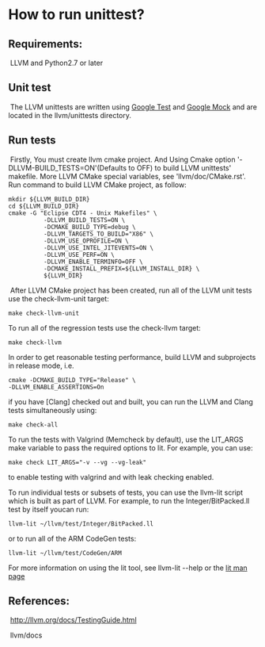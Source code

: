 # How to run unittest?

## Requirements:

​	LLVM and Python2.7 or later

## Unit test

​	The LLVM unittests are written using [Google Test](https://github.com/google/googletest/blob/master/googletest/docs/primer.md) and [Google Mock](https://github.com/google/googletest/blob/master/googlemock/docs/ForDummies.md) and are located in the llvm/unittests directory.

## Run tests

​	Firstly, You must create llvm cmake project. And Using Cmake option '-DLLVM-BUILD_TESTS=ON'(Defaults to OFF) to build LLVM unittests' makefile. More LLVM CMake special variables, see 'llvm/doc/CMake.rst'.
​	Run command to build LLVM CMake project, as follow:

```shell
mkdir ${LLVM_BUILD_DIR}
cd ${LLVM_BUILD_DIR}
cmake -G "Eclipse CDT4 - Unix Makefiles" \
          -DLLVM_BUILD_TESTS=ON \
          -DCMAKE_BUILD_TYPE=debug \
          -DLLVM_TARGETS_TO_BUILD="X86" \
          -DLLVM_USE_OPROFILE=ON \
          -DLLVM_USE_INTEL_JITEVENTS=ON \
          -DLLVM_USE_PERF=ON \
          -DLLVM_ENABLE_TERMINFO=OFF \
          -DCMAKE_INSTALL_PREFIX=${LLVM_INSTALL_DIR} \
          ${LLVM_DIR}
```
​	After LLVM CMake project has been created, run all of the LLVM unit tests use the check-llvm-unit target:

```shell
make check-llvm-unit
```

To run all of the regression tests use the check-llvm target:

```shell
make check-llvm
```

In order to get reasonable testing performance, build LLVM and subprojects in release mode, i.e.

```shell
cmake -DCMAKE_BUILD_TYPE="Release" \
-DLLVM_ENABLE_ASSERTIONS=On
```

if you have [Clang] checked out and built, you can run the LLVM and Clang tests simultaneously using:

```shell
make check-all
```

To run the tests with Valgrind (Memcheck by default), use the LIT_ARGS make variable to pass the required options to lit. For example, you can use:

```shell
make check LIT_ARGS="-v --vg --vg-leak"
```

to enable testing with valgrind and with leak checking enabled.

To run individual tests or subsets of tests, you can use the llvm-lit script which is built as part of LLVM. For example, to run the Integer/BitPacked.ll test by itself youcan run:

```shell
llvm-lit ~/llvm/test/Integer/BitPacked.ll
```

or to run all of the ARM CodeGen tests:

```
llvm-lit ~/llvm/test/CodeGen/ARM
```

For more information on using the lit tool, see llvm-lit --help or the [lit man page](http://llvm.org/docs/CommandGuide/lit.html)

## References:

​	http://llvm.org/docs/TestingGuide.html

​	llvm/docs
